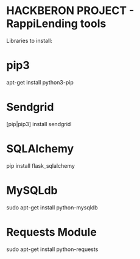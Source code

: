 # HACKBERON PROJECT - RappiLending tools
Libraries to install:
# pip3
apt-get install python3-pip
# Sendgrid
[pip|pip3] install sendgrid
# SQLAlchemy
pip install flask_sqlalchemy
# MySQLdb
sudo apt-get install python-mysqldb
# Requests Module
sudo apt-get install python-requests


